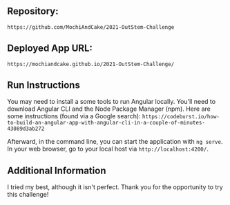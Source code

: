 ## Repository: 

```
https://github.com/MochiAndCake/2021-OutStem-Challenge
```

## Deployed App URL: 

```
https://mochiandcake.github.io/2021-OutStem-Challenge/
```

## Run Instructions

You may need to install a some tools to run Angular locally. You'll need to download Angular CLI and the Node Package Manager (npm). Here are some instructions (found via a Google search): `https://codeburst.io/how-to-build-an-angular-app-with-angular-cli-in-a-couple-of-minutes-43089d3ab272`

Afterward, in the command line, you can start the application with `ng serve`. In your web browser, go to your local host via `http://localhost:4200/`.

## Additional Information

I tried my best, although it isn't perfect. Thank you for the opportunity to try this challenge!
